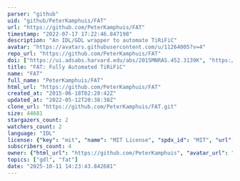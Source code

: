 ```yaml
---
parser: "github"
uid: "github/PeterKamphuis/FAT"
url: "https://github.com/PeterKamphuis/FAT"
timestamp: "2022-07-17 17:22:46.847198"
description: "An IDL/GDL wrapper to automate TiRiFiC"
avatar: "https://avatars.githubusercontent.com/u/11264005?v=4"
repo_url: "https://github.com/PeterKamphuis/FAT"
doi: ["https://ui.adsabs.harvard.edu/abs/2015MNRAS.452.3139K", "https://ui.adsabs.harvard.edu/abs/2015ascl.soft07011K/abstract"]
title: "FAT: Fully Automated TiRiFiC"
name: "FAT"
full_name: "PeterKamphuis/FAT"
html_url: "https://github.com/PeterKamphuis/FAT"
created_at: "2015-06-18T02:20:42Z"
updated_at: "2022-05-12T20:38:38Z"
clone_url: "https://github.com/PeterKamphuis/FAT.git"
size: 44681
stargazers_count: 2
watchers_count: 2
language: "IDL"
license: {"key": "mit", "name": "MIT License", "spdx_id": "MIT", "url": "https://api.github.com/licenses/mit", "node_id": "MDc6TGljZW5zZTEz"}
subscribers_count: 4
owner: {"html_url": "https://github.com/PeterKamphuis", "avatar_url": "https://avatars.githubusercontent.com/u/11264005?v=4", "login": "PeterKamphuis", "type": "User"}
topics: ["gdl", "fat"]
date: "2025-10-11 14:23:43.842681"
---
```

